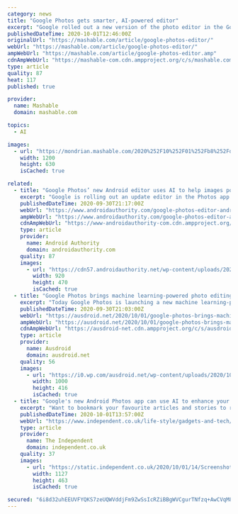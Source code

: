 ```yaml
---
category: news
title: "Google Photos gets smarter, AI-powered editor"
excerpt: "Google rolled out a new version of the photo editor in the Google Photos app on Android. It uses machine learning to give you suggestions on how to fix a photo, which you can apply with one tap. Google says more suggestions are coming to Pixel devices in the coming months,"
publishedDateTime: 2020-10-01T12:46:00Z
originalUrl: "https://mashable.com/article/google-photos-editor/"
webUrl: "https://mashable.com/article/google-photos-editor/"
ampWebUrl: "https://mashable.com/article/google-photos-editor.amp"
cdnAmpWebUrl: "https://mashable-com.cdn.ampproject.org/c/s/mashable.com/article/google-photos-editor.amp"
type: article
quality: 87
heat: 117
published: true

provider:
  name: Mashable
  domain: mashable.com

topics:
  - AI

images:
  - url: "https://mondrian.mashable.com/2020%252F10%252F01%252Fb8%252Fd762c63acc904b9298f8889e590f20a9.e68f3.png%252F1200x630.png?signature=fMk9DtgSsV3Qv23BxBAKCHnAVhc="
    width: 1200
    height: 630
    isCached: true

related:
  - title: "Google Photos’ new Android editor uses AI to help images pop"
    excerpt: "Google is rolling out an update editor in the Photos app for Android. It offers AI suggestions for edits and more granular manual control. Portrait Light on the Pixel 4a 5G and Pixel 5 helps faces shine."
    publishedDateTime: 2020-09-30T21:17:00Z
    webUrl: "https://www.androidauthority.com/google-photos-editor-android-2020-update-1163513/"
    ampWebUrl: "https://www.androidauthority.com/google-photos-editor-android-2020-update-1163513/amp/"
    cdnAmpWebUrl: "https://www-androidauthority-com.cdn.ampproject.org/c/s/www.androidauthority.com/google-photos-editor-android-2020-update-1163513/amp/"
    type: article
    provider:
      name: Android Authority
      domain: androidauthority.com
    quality: 87
    images:
      - url: "https://cdn57.androidauthority.net/wp-content/uploads/2020/09/google-photos-editor-android-2020-920x470.jpg"
        width: 920
        height: 470
        isCached: true
  - title: "Google Photos brings machine learning-powered photo editing to Android today"
    excerpt: "Today Google Photos is launching a new machine learning-powered editor alongside the new Pixel 4a 5G and Pixel 5 devices. First and foremost is a new tab coming to the editor that uses the machine ..."
    publishedDateTime: 2020-09-30T21:03:00Z
    webUrl: "https://ausdroid.net/2020/10/01/google-photos-brings-machine-learning-powered-photo-editing-to-android-today/"
    ampWebUrl: "https://ausdroid.net/2020/10/01/google-photos-brings-machine-learning-powered-photo-editing-to-android-today/?amp"
    cdnAmpWebUrl: "https://ausdroid-net.cdn.ampproject.org/c/s/ausdroid.net/2020/10/01/google-photos-brings-machine-learning-powered-photo-editing-to-android-today/?amp"
    type: article
    provider:
      name: Ausdroid
      domain: ausdroid.net
    quality: 56
    images:
      - url: "https://i0.wp.com/ausdroid.net/wp-content/uploads/2020/10/Photos_Editor_Hero_Portrait_light2x.max-1000x1000-1.png?fit=1000%2C416&ssl=1"
        width: 1000
        height: 416
        isCached: true
  - title: "Google's new Android Photos app can use AI to enhance your photos"
    excerpt: "Want to bookmark your favourite articles and stories to read or reference later? Start your Independent Premium subscription today. In a blog post about the update, Google said that a new “Suggestions” tab, which will appear at the bottom of the screen ..."
    publishedDateTime: 2020-10-01T13:57:00Z
    webUrl: "https://www.independent.co.uk/life-style/gadgets-and-tech/google-photos-update-android-app-ai-enhance-pictures-b740806.html"
    type: article
    provider:
      name: The Independent
      domain: independent.co.uk
    quality: 37
    images:
      - url: "https://static.independent.co.uk/2020/10/01/14/Screenshot%202020-10-01%20140429.png"
        width: 1127
        height: 463
        isCached: true

secured: "6i8d32uhEEUVFYQKS7zeUQWVddjFm9ZwSsIcRZiBBgWVCgurTNfzq+AwCVqM8cC/eY2iwxk6ZI4Bnkia/oDtgeBWigNW9B4SLZPDuITFE4HQVNu+W4hKInZKnLh92LGzAs88ADwOPtkHuZd3WnpLYkzZx3+R0ac34lAjTdz7IXOR/xMHcqGyfZ1oW8GfBqyeq5MZ7AQgihTLFyzcbfqtIqjRQzbyFXbl3Dag0QU2BxBQ6Nw9IHqO9Erjz6KcO1+O9izvQUrAqYITdNZJfbGPzrOQgVHSy8NaWM2wQjvTYUd72886r9IfAIqWqYKKvRDeO7dYZC+je+onZ2oRrjUpwuxqMId5ouTyPtshnjFbGNo=;4JjB+i1FOFKT9V+07iAhiw=="
---
```


